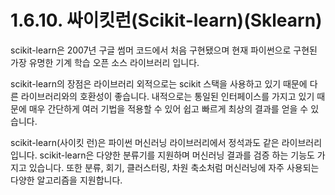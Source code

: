 # 1.6.10.     싸이킷런\(Scikit-learn\)\(Sklearn\)

  
scikit-learn은 2007년 구글 썸머 코드에서 처음 구현됐으며 현재 파이썬으로 구현된 가장 유명한 기계 학습 오픈 소스 라이브러리 입니다.  

scikit-learn의 장점은 라이브러리 외적으로는 scikit 스택을 사용하고 있기 때문에 다른 라이브러리와의 호환성이 좋습니다. 내적으로는 통일된 인터페이스를 가지고 있기 때문에 매우 간단하게 여러 기법을 적용할 수 있어 쉽고 빠르게 최상의 결과를 얻을 수 있습니다.

scikit-learn\(사이킷 런\)은 파이썬 머신러닝 라이브러리에서 정석과도 같은 라이브러리입니다. scikit-learn은 다양한 분류기를 지원하며 머신러닝 결과를 검증 하는 기능도 가지고 있습니다. 또한 분류, 회기, 클러스터링, 차원 축소처럼 머신러닝에 자주 사용되는 다양한 알고리즘을 지원합니다.

